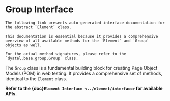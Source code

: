 # Group Interface

```{warning}
The following link presents auto-generated interface documentation for the abstract `Element` class. 

This documentation is essential because it provides a comprehensive overview of all available methods for the `Element` and `Group` objects as well.

For the actual method signatures, please refer to the `dyatel.base.group.Group` class.
```

The `Group` class is a fundamental building block for creating Page Object Models (POM) in web testing. 
It provides a comprehensive set of methods, identical to the `Element` class. 

**Refer to the {doc}`Element Interface <../element/interface>` for available APIs.**
